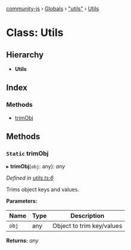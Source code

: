 [community-js](../README.md) › [Globals](../globals.md) › ["utils"](../modules/_utils_.md) › [Utils](_utils_.utils.md)

# Class: Utils

## Hierarchy

* **Utils**

## Index

### Methods

* [trimObj](_utils_.utils.md#static-trimobj)

## Methods

### `Static` trimObj

▸ **trimObj**(`obj`: any): *any*

*Defined in [utils.ts:6](https://github.com/CommunityXYZ/community-js/blob/17e7f95/src/utils.ts#L6)*

Trims object keys and values.

**Parameters:**

Name | Type | Description |
------ | ------ | ------ |
`obj` | any | Object to trim key/values  |

**Returns:** *any*
